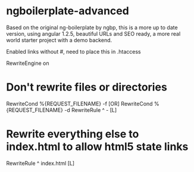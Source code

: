 ngboilerplate-advanced
======================

Based on the original ng-boilerplate by ngbp, this is a more up to date version, using angular 1.2.5, beautiful URLs and SEO ready, a more real world starter project with a demo backend.


Enabled links without #, need to place this in .htaccess

RewriteEngine on

# Don't rewrite files or directories
RewriteCond %{REQUEST_FILENAME} -f [OR]
RewriteCond %{REQUEST_FILENAME} -d
RewriteRule ^ - [L]

# Rewrite everything else to index.html to allow html5 state links
RewriteRule ^ index.html [L]